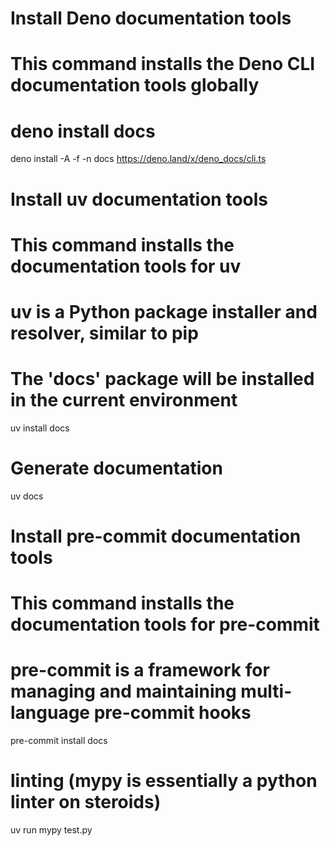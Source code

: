 # Install Deno documentation tools
# This command installs the Deno CLI documentation tools globally
# deno install docs
deno install -A -f -n docs https://deno.land/x/deno_docs/cli.ts

# Install uv documentation tools
# This command installs the documentation tools for uv
# uv is a Python package installer and resolver, similar to pip
# The 'docs' package will be installed in the current environment
uv install docs

# Generate documentation
uv docs

# Install pre-commit documentation tools
# This command installs the documentation tools for pre-commit
# pre-commit is a framework for managing and maintaining multi-language pre-commit hooks
pre-commit install docs

# linting (mypy is essentially a python linter on steroids)
uv run mypy test.py



